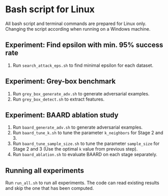 # Bash script for Linux

All bash script and terminal commands are prepared for Linux only. Changing the script according when running on a Windows machine.

## Experiment: Find epsilon with min. 95% success rate

1. Run `search_attack_eps.sh` to find minimal epsilon for each dataset.

## Experiment: Grey-box benchmark

1. Run `grey_box_generate_adv.sh` to generate adversarial examples.
2. Run `grey_box_detect.sh` to extract features.

## Experiment: BAARD ablation study

1. Run `baard_generate_adv.sh` to generate adversarial examples.
2. Run `baard_tune_k.sh` to tune the parameter `k_neighbors` for Stage 2 and 3.
3. Run `baard_tune_sample_size.sh` to tune the parameter `sample_size` for Stage 2 and 3 (Use the optimal `k` value from previous step).
4. Run `baard_ablation.sh` to evaluate BAARD on each stage separately.

## Running all experiments

Run `run_all.sh` to run all experiments. The code can read existing results and skip the one that has been computed.
